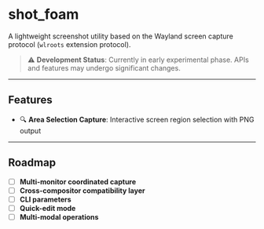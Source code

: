 # shot_foam

A lightweight screenshot utility based on the Wayland screen capture protocol (`wlroots` extension protocol).

> ⚠️ **Development Status**: Currently in early experimental phase. APIs and features may undergo significant changes.

---

## Features

- 🔍 **Area Selection Capture**: Interactive screen region selection with PNG output

---
## Roadmap
- [ ] **Multi-monitor coordinated capture**
- [ ] **Cross-compositor compatibility layer**
- [ ] **CLI parameters**
- [ ] **Quick-edit mode**
- [ ] **Multi-modal operations**

